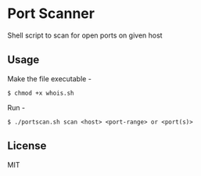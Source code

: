 # Port Scanner
Shell script to scan for open ports on given host

Usage
----------------
Make the file executable - 
```
$ chmod +x whois.sh
```  
Run - 
```
$ ./portscan.sh scan <host> <port-range> or <port(s)>
```
License
----------------
MIT
